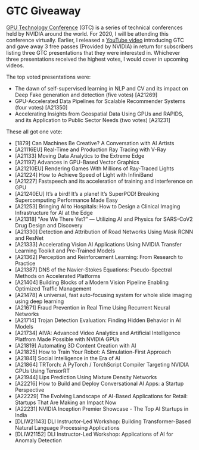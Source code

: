 # GTC Giveaway

[GPU Technology Conference](https://www.nvidia.com/en-us/gtc/) (GTC) is a series of technical conferences held by NVIDIA around the world. For 2020, I will be attending this conference virtually.  Earlier, I released a [YouTube video](https://www.youtube.com/watch?v=vhSi8MnwEFs) introducing GTC and gave away 3 free passes (Provided by NVIDIA) in return for subscribers listing three GTC presentations that they were interested in.  Whichever three presentations received the highest votes, I would cover in upcoming videos.

The top voted presentations were:

* The dawn of self-supervised learning in NLP and CV and its impact on Deep Fake generation and detection (five votes) [A21269] 
* GPU-Accelerated Data Pipelines for Scalable Recommender Systems (four votes) [A21350]
* Accelerating Insights from Geospatial Data Using GPUs and RAPIDS, and its Application to Public Sector Needs (two votes) [A21231]

These all got one vote: 

* [1879] Can Machines Be Creative? A Conversation with AI Artists  
* [A21116EU] Real-Time and Production Ray Tracing with V-Ray  
* [A21133] Moving Data Analytics to the Extreme Edge  
* [A21197] Advances in GPU-Based Vector Graphics  
* [A21210EU] Rendering Games With Millions of Ray-Traced Lights  
* [A21224] How to Achieve Speed of Light with InfiniBand  
* [A21227] Fastspeech and its acceleration of training and interference on GPU  
* [A21240EU] It’s a bird! It’s a plane! It’s SuperPOD! Breaking Supercomputing Performance Made Easy  
* [A21253] Bringing AI to Hospitals: How to Design a Clinical Imaging Infrastructure for AI at the Edge  
* [A21318] "Are We There Yet?” — Utilizing AI and Physics for SARS-CoV2 Drug Design and Discovery  
* [A21330] Detection and Attribution of Road Networks Using Mask RCNN and ResNet    
* [A21333] Accelerating Vision AI Applications Using NVIDIA Transfer Learning Toolkit and Pre-Trained Models  
* [A21362] Perception and Reinforcement Learning: From Research to Practice  
* [A21387] DNS of the Navier-Stokes Equations: Pseudo-Spectral Methods on Accelerated Platforms  
* [A21404] Building Blocks of a Modern Vision Pipeline Enabling Optimized Traffic Management
* [A21478] A universal, fast auto-focusing system for whole slide imaging using deep learning
* [A21671] Fraud Prevention in Real Time Using Recurrent Neural Networks  
* [A21714] Trojan Detection Evaluation: Finding Hidden Behavior in AI Models
* [A21734] AIVA: Advanced Video Analytics and Artificial Intelligence Platfrom Made Possible with NVIDIA GPUs  
* [A21819] Automating 3D Content Creation with AI  
* [A21825] How to Train Your Robot: A Simulation-First Approach
* [A21841] Social Intelligence in the Era of AI  
* [A21864] TRTorch: A PyTorch / TorchScript Compiler Targeting NVIDIA GPUs Using TensorRT  
* [A21944] Lips Prediction Using Mixture Density Networks
* [A22216] How to Build and Deploy Conversational AI Apps: a Startup Perspective
* [A22229] The Evolving Landscape of AI-Based Applications for Retail: Startups That Are Making an Impact Now  
* [A22231] NVIDIA Inception Premier Showcase - The Top AI Startups in India  
* [DLIW21143] DLI Instructor-Led Workshop: Building Transformer-Based Natural Language Processing Applications
* [DLIW21152] DLI Instructor-Led Workshop: Applications of AI for Anomaly Detection